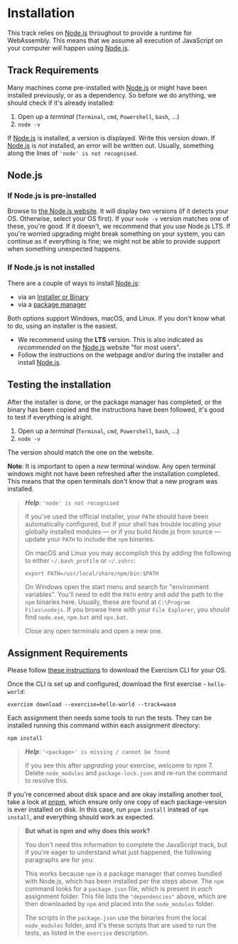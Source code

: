 # Installation

This track relies on [Node.js][web-nodejs] throughout to provide a runtime for WebAssembly.
This means that we assume all execution of JavaScript on your computer will happen using [Node.js][web-nodejs].

## Track Requirements

Many machines come pre-installed with [Node.js][web-nodejs] or might have been installed previously, or as a dependency.
So before we do anything, we should check if it's already installed:

1. Open up a _terminal_ (`Terminal`, `cmd`, `Powershell`, `bash`, ...)
1. `node -v`

If [Node.js][web-nodejs] is installed, a version is displayed.
Write this version down.
If [Node.js][web-nodejs] is _not_ installed, an error will be written out.
Usually, something along the lines of `'node' is not recognised`.

## Node.js

### If Node.js is pre-installed

Browse to [the Node.js website][web-nodejs].
It will display _two_ versions (if it detects your OS. Otherwise, select your OS first).
If your `node -v` version matches one of these, you're good.
If it doesn't, we recommend that you use Node.js LTS.
If you're worried upgrading might break something on your system, you can continue as if everything is fine;
we might not be able to provide support when something unexpected happens.

### If Node.js is not installed

There are a couple of ways to install [Node.js][web-nodejs]:

- via an [Installer or Binary][web-nodejs-download]
- via a [package manager][web-nodejs-package]

Both options support Windows, macOS, and Linux. If you don't know what to do, using an installer is the easiest.

- We recommend using the **LTS** version. This is also indicated as _recommended_ on the [Node.js][web-nodejs] website "for most users".
- Follow the instructions on the webpage and/or during the installer and install [Node.js][web-nodejs].

## Testing the installation

After the installer is done, or the package manager has completed, or the binary has been copied and the instructions have been followed, it's good to test if everything is alright.

1. Open up a _terminal_ (`Terminal`, `cmd`, `Powershell`, `bash`, ...)
1. `node -v`

The version should match the one on the website.

**Note**: It is important to open a _new_ terminal window.
Any open terminal windows might not have been refreshed after the installation completed.
This means that the open terminals don't know that a new program was installed.

> _**Help**_: `'node' is not recognised`
>
> If you've used the official installer, your `PATH` should have been automatically configured, but if your shell has trouble locating your globally installed modules &mdash; or if you build Node.js from source &mdash; update your `PATH` to include the `npm` binaries.
>
> On macOS and Linux you may accomplish this by adding the following to either `~/.bash_profile` or `~/.zshrc`:
>
> ```shell
> export PATH=/usr/local/share/npm/bin:$PATH
> ```
>
> On Windows open the start menu and search for "environment variables".
> You'll need to edit the `PATH` entry and _add_ the path to the `npm` binaries here.
> Usually, these are found at `C:\Program Files\nodejs`.
> If you browse here with your `File Explorer`, you should find `node.exe`, `npm.bat` and `npx.bat`.
>
> Close any open terminals and open a new one.

## Assignment Requirements

Please follow [these instructions][cli-walkthrough] to download the Exercism CLI for your OS.

Once the CLI is set up and configured, download the first exercise - `hello-world`:

```shell
exercism download --exercise=hello-world --track=wasm
```

Each assignment then needs some tools to run the tests.
They can be installed running this command within each assignment directory:

```shell
npm install
```

> _**Help**_: `'<package>' is missing / cannot be found`
>
> If you see this after _upgrading_ your exercise, welcome to npm 7.
> Delete `node_modules` and `package-lock.json` and re-run the command to resolve this.

If you're concerned about disk space and are okay installing another tool, take a look at [pnpm](https://pnpm.io/), which ensure only one copy of each package-version is ever installed on disk.
In this case, run `pnpm install` instead of `npm install`, and everything should work as expected.

> **But what is npm and why does this work?**
>
> You don't need this information to complete the JavaScript track, but if you're eager to understand what just happened, the following paragraphs are for you:
>
> This works because `npm` is a package manager that comes bundled with Node.js, which has been installed per the steps above.
> The `npm` command looks for a `package.json` file, which is present in _each_ assignment folder.
> This file lists the `"dependencies"` above, which are then downloaded by `npm` and placed into the `node_modules` folder.
>
> The scripts in the `package.json` use the binaries from the local `node_modules` folder, and it's these scripts that are used to run the tests, as listed in the `exercise` description.

[web-nodejs]: https://nodejs.org/
[web-nodejs-download]: https://nodejs.org/en/download/
[web-nodejs-package]: https://nodejs.org/en/download/package-manager/
[cli-walkthrough]: https://exercism.org/cli-walkthrough
